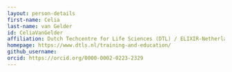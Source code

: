 ```yaml
---
layout: person-details
first-name: Celia
last-name: van Gelder
id: CeliaVanGelder
affiliation: Dutch Techcentre for Life Sciences (DTL) / ELIXIR-Netherlands
homepage: https://www.dtls.nl/training-and-education/
github_username: 
orcid: https://orcid.org/0000-0002-0223-2329
---
```



